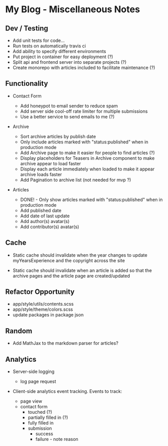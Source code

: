 # My Blog - Miscellaneous Notes

## Dev / Testing

- Add unit tests for code...
- Run tests on automatically travis ci
- Add ability to specify different environments
- Put project in container for easy deployment (?)
- Split api and frontend server into separate projects (?)
- Create monorepo with articles included to facilitate maintenance (?)

## Functionality

- Contact Form
  - Add honeypot to email sender to reduce spam
  - Add server side cool-off rate limiter for multiple submissions
  - Use a better service to send emails to me (?)
  
- Archive
  - Sort archive articles by publish date
  - Only include articles marked with "status:published" when in 
    production mode
  - Add Archive page to make it easier for people to find articles (?)
  - Display placeholders for Teasers in Archive component to make archive
    appear to load faster
  - Display each article immediately when loaded to make it appear archive
    loads faster
  - Add Pagination to archive list (not needed for mvp ?)
  
- Articles
  - DONE! - Only show articles marked with "status:published" when in
            production mode
  - Add published date
  - Add date of last update
  - Add author(s) avatar(s)
  - Add contributor(s) avatar(s)

## Cache

- Static cache should invalidate when the year changes to update 
  myYearsExperience and the copyright across the site

- Static cache should invalidate when an article is added so that the
  archive pages and the article page are created/updated

## Refactor Opportunity

- app/style/utils/contents.scss
- app/style/theme/colors.scss
- update packages in package json

## Random

- Add MathJax to the markdown parser for articles?

## Analytics

- Server-side logging
  - log page request


- Client-side analytics event tracking. Events to track:
  - page view
  - contact form
    - touched (?)
    - partially filled in (?)
    - fully filled in
    - submission
      - success
      - failure - note reason
